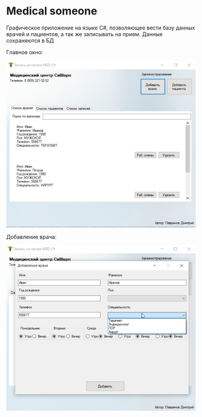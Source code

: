 # Medical someone
Графическое приложение на языке C#, позволяющее вести базу данных врачей и пациентов, а так же записывать на прием. Данные сохраняются в БД

Главное окно: 

![Image alt](https://github.com/Otto-Wolfram/medical_organizer/raw/master/images/1.jpg)

Добавление врача:

![Image alt](https://github.com/Otto-Wolfram/medical_organizer/raw/master/images/2.jpg)
